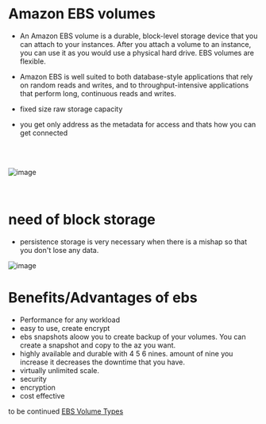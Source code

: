 # Amazon EBS volumes

- An Amazon EBS volume is a durable, block-level storage device that you can attach to your instances. After you attach a volume to an instance, you can use it as you would use a physical hard drive. EBS volumes are flexible. 

- Amazon EBS is well suited to both database-style applications that rely on random reads and writes, and to throughput-intensive applications that perform long, continuous reads and writes.
- fixed size raw storage capacity
- you get only address as the metadata for access and thats how you can get connected

<br/>
<br/>

![image](https://user-images.githubusercontent.com/85761276/198223969-37d82a52-91c8-48f4-9ce7-116b8fb6f4e0.png)

<br/>

# need of block storage
- persistence storage is very necessary when there is a mishap so that you don't lose any data.


![image](https://user-images.githubusercontent.com/85761276/198225702-e0a340fa-9cfe-47fb-8ff8-d09b75f6aa54.png)
<br/>

# Benefits/Advantages of ebs
- Performance for any workload
- easy to use, create encrypt
- ebs snapshots aloow you to create backup of your volumes. You can create a snapshot and copy to the az you want.
- highly available and durable with 4 5 6 nines. amount of nine you  increase it decreases the downtime that you have.
- virtually unlimited scale.
- security 
- encryption
- cost effective <br/>



to be continued [EBS Volume Types](https://github.com/zainabmirkar/100DaysOfDevOps/blob/main/AWS/Day%2010.md)
